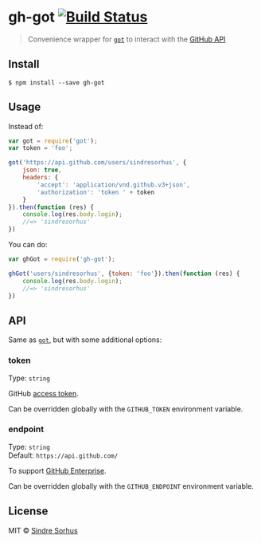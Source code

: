 # gh-got [![Build Status](https://travis-ci.org/sindresorhus/gh-got.svg?branch=master)](https://travis-ci.org/sindresorhus/gh-got)

> Convenience wrapper for [`got`](https://github.com/sindresorhus/got) to interact with the [GitHub API](https://developer.github.com/v3/)


## Install

```
$ npm install --save gh-got
```


## Usage

Instead of:

```js
var got = require('got');
var token = 'foo';

got('https://api.github.com/users/sindresorhus', {
	json: true,
	headers: {
		'accept': 'application/vnd.github.v3+json',
		'authorization': 'token ' + token
	}
}).then(function (res) {
	console.log(res.body.login);
	//=> 'sindresorhus'
})
```

You can do:

```js
var ghGot = require('gh-got');

ghGot('users/sindresorhus', {token: 'foo'}).then(function (res) {
	console.log(res.body.login);
	//=> 'sindresorhus'
})
```


## API

Same as [`got`](https://github.com/sindresorhus/got), but with some additional options:

### token

Type: `string`

GitHub [access token](https://github.com/settings/tokens/new).

Can be overridden globally with the `GITHUB_TOKEN` environment variable.

### endpoint

Type: `string`  
Default: `https://api.github.com/`

To support [GitHub Enterprise](https://enterprise.github.com).

Can be overridden globally with the `GITHUB_ENDPOINT` environment variable.


## License

MIT © [Sindre Sorhus](http://sindresorhus.com)
